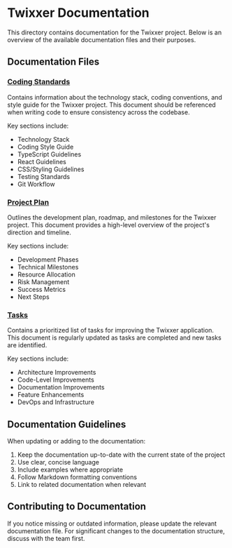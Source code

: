 # Twixxer Documentation

This directory contains documentation for the Twixxer project. Below is an overview of the available documentation files and their purposes.

## Documentation Files

### [Coding Standards](./coding-standards.md)
Contains information about the technology stack, coding conventions, and style guide for the Twixxer project. This document should be referenced when writing code to ensure consistency across the codebase.

Key sections include:
- Technology Stack
- Coding Style Guide
- TypeScript Guidelines
- React Guidelines
- CSS/Styling Guidelines
- Testing Standards
- Git Workflow

### [Project Plan](./project-plan.md)
Outlines the development plan, roadmap, and milestones for the Twixxer project. This document provides a high-level overview of the project's direction and timeline.

Key sections include:
- Development Phases
- Technical Milestones
- Resource Allocation
- Risk Management
- Success Metrics
- Next Steps

### [Tasks](./tasks.md)
Contains a prioritized list of tasks for improving the Twixxer application. This document is regularly updated as tasks are completed and new tasks are identified.

Key sections include:
- Architecture Improvements
- Code-Level Improvements
- Documentation Improvements
- Feature Enhancements
- DevOps and Infrastructure

## Documentation Guidelines

When updating or adding to the documentation:

1. Keep the documentation up-to-date with the current state of the project
2. Use clear, concise language
3. Include examples where appropriate
4. Follow Markdown formatting conventions
5. Link to related documentation when relevant

## Contributing to Documentation

If you notice missing or outdated information, please update the relevant documentation file. For significant changes to the documentation structure, discuss with the team first.